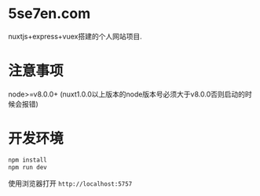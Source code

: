 # 5se7en.com

nuxtjs+express+vuex搭建的个人网站项目.

# 注意事项
node>=v8.0.0+ (nuxt1.0.0以上版本的node版本号必须大于v8.0.0否则启动的时候会报错)



# 开发环境


```bash
npm install
npm run dev
```

使用浏览器打开 `http://localhost:5757`
